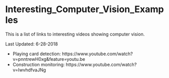 # Interesting_Computer_Vision_Examples
This is a list of links to interesting videos showing computer vision.

Last Updated: 6-28-2018

<ul>
  <li>
    Playing card detection: https://www.youtube.com/watch?v=pnntrewH0xg&feature=youtu.be
  </li>
  <li>
    Construction monitoring: https://www.youtube.com/watch?v=IwvhdfvaJNg
  </li>
</ul>
